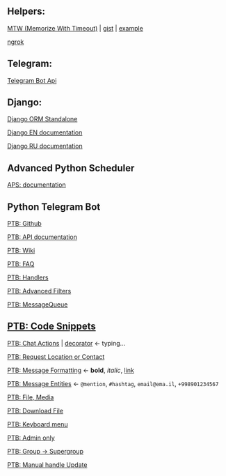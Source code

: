 ## Helpers:

[MTW (Memorize With Timeout)](https://code.activestate.com/recipes/325905-memoize-decorator-with-timeout/#c1) | [gist](https://gist.github.com/jh0ker/56f5b4fb7d015b1b9e4c74d4a91d4568) | [example](https://github.com/python-telegram-bot/python-telegram-bot/wiki/Code-snippets#cached-telegram-group-administrator-check)

[ngrok](https://ngrok.com/)

## Telegram:

[Telegram Bot Api](https://core.telegram.org/bots/api)

## Django:

[Django ORM Standalone](https://github.com/dancaron/Django-ORM)

[Django EN documentation](https://docs.djangoproject.com/en/3.2/)

[Django RU documentation](https://djangodoc.ru/3.2/)

## Advanced Python Scheduler

[APS: documentation](https://apscheduler.readthedocs.io/en/stable/)

## Python Telegram Bot

[PTB: Github](https://github.com/python-telegram-bot/python-telegram-bot/)

[PTB: API documentation](https://python-telegram-bot.readthedocs.io/en/stable/)

[PTB: Wiki](https://github.com/python-telegram-bot/python-telegram-bot/wiki)

[PTB: FAQ](https://github.com/python-telegram-bot/python-telegram-bot/wiki/Frequently-Asked-Questions)

[PTB: Handlers](https://github.com/python-telegram-bot/python-telegram-bot/wiki/Types-Of-Handlers)

[PTB: Advanced Filters](https://github.com/python-telegram-bot/python-telegram-bot/wiki/Extensions-%E2%80%93-Advanced-Filters)

[PTB: MessageQueue](https://github.com/python-telegram-bot/python-telegram-bot/wiki/Avoiding-flood-limits#available-tools-and-their-implementation-details)

## [PTB: Code Snippets](https://github.com/python-telegram-bot/python-telegram-bot/wiki/Code-snippets)

[PTB: Chat Actions](https://github.com/python-telegram-bot/python-telegram-bot/wiki/Code-snippets#send-a-chat-action) | [decorator](https://github.com/python-telegram-bot/python-telegram-bot/wiki/Code-snippets#send-action-while-handling-command-decorator) ← typing...

[PTB: Request Location or Contact](https://github.com/python-telegram-bot/python-telegram-bot/wiki/Code-snippets#requesting-location-and-contact-from-user)

[PTB: Message Formatting](https://github.com/python-telegram-bot/python-telegram-bot/wiki/Code-snippets#message-formatting-bold-italic-code-) ← **bold**, _italic_, [link](https://google.com)

[PTB: Message Entities](https://github.com/python-telegram-bot/python-telegram-bot/wiki/Code-snippets#message-entities) ← `@mention`, `#hashtag`, `email@ema.il`, `+998901234567`

[PTB: File, Media](https://github.com/python-telegram-bot/python-telegram-bot/wiki/Code-snippets#working-with-files-and-media)

[PTB: Download File](https://github.com/python-telegram-bot/python-telegram-bot/wiki/Code-snippets#downloading-a-file)

[PTB: Keyboard menu](https://github.com/python-telegram-bot/python-telegram-bot/wiki/Code-snippets#keyboard-menus)

[PTB: Admin only](https://github.com/python-telegram-bot/python-telegram-bot/wiki/Code-snippets#restrict-access-to-a-handler-decorator)

[PTB: Group → Supergroup](https://github.com/python-telegram-bot/python-telegram-bot/wiki/Storing-bot,-user-and-chat-related-data#chat-migration)

[PTB: Manual handle Update](https://apscheduler.readthedocs.io/en/stable/)
